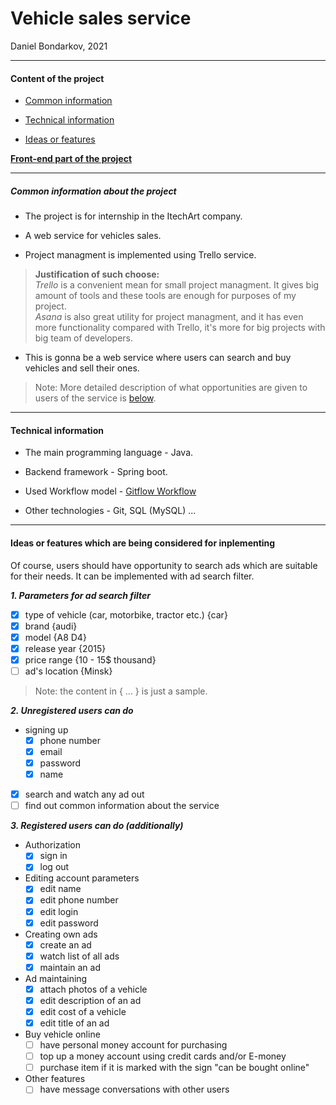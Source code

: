 
# Vehicle sales service

Daniel Bondarkov, 2021

***

#### Content of the project

* [Common information](#common-info)

* [Technical information](#tech-info)

* [Ideas or features](#features)

[**Front-end part of the project**](frontend/README.md)

***

<a id="common-info"></a>

##### Common information about the project

* The project is for internship in the ItechArt company.

* A web service for vehicles sales.

* Project managment is implemented using Trello service.

> **Justification of such choose:**  
> *Trello* is a convenient mean for small project managment. It gives big amount of tools and these tools are enough for purposes of my project.  
> *Asana* is also great utility for project managment, and it has even more functionality compared with Trello, it's more for big projects with big team of developers. 

* This is gonna be a web service where users can search and buy vehicles and sell their ones.  

> Note: More detailed description of what opportunities are given to users of the service is [below](#features).

___

<a id="tech-info"></a>

#### Technical information  

* The main programming language - Java. 

* Backend framework - Spring boot.  

* Used Workflow model - [Gitflow Workflow][1]

* Other technologies - Git, SQL (MySQL) ...

[1]: <https://www.atlassian.com/git/tutorials/comparing-workflows/gitflow-workflow> "Gitflow model"


***

<a id="features"></a>

#### Ideas or features which are being considered for inplementing

Of course, users should have opportunity to search ads which are suitable for their needs. It can be implemented with ad search filter.  


***1. Parameters for ad search filter***

- [x] type of vehicle (car, motorbike, tractor etc.) {car}
- [x] brand {audi}
- [x] model {A8 D4}
- [x] release year {2015}
- [x] price range {10 - 15$ thousand}
- [ ] ad's location {Minsk}

> Note: the content in { ... } is just a sample.

***2. Unregistered users can do***

* signing up
    - [x] phone number
    - [x] email
    - [x] password
    - [x] name

- [x] search and watch any ad out
- [ ] find out common information about the service

***3. Registered users can do (additionally)***

* Authorization
  - [x] sign in
  - [x] log out

* Editing account parameters
  - [x] edit name
  - [x] edit phone number
  - [x] edit login
  - [x] edit password

* Creating own ads
  - [x] create an ad
  - [x] watch list of all ads
  - [x] maintain an ad

* Ad maintaining
  - [x] attach photos of a vehicle
  - [x] edit description of an ad
  - [x] edit cost of a vehicle
  - [x] edit title of an ad

* Buy vehicle online
  - [ ] have personal money account for purchasing
  - [ ] top up a money account using credit cards and/or E-money
  - [ ] purchase item if it is marked with the sign "can be bought online"

* Other features
    - [ ] have message conversations with other users